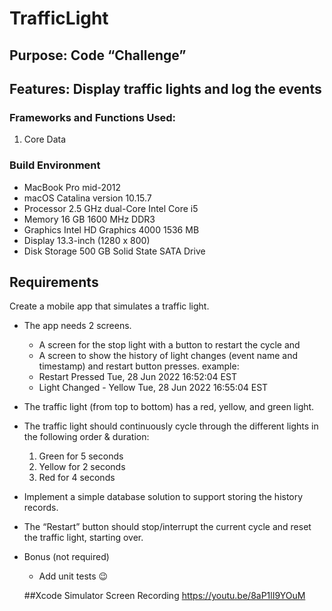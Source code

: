 # TrafficLight
## Purpose: Code “Challenge”
## Features: Display traffic lights and log the events
### Frameworks and Functions Used:
1. Core Data
### Build Environment
- MacBook Pro mid-2012
- macOS Catalina version 10.15.7
- Processor 2.5 GHz dual-Core Intel Core i5
- Memory 16 GB 1600 MHz DDR3
- Graphics Intel HD Graphics 4000 1536 MB
- Display 13.3-inch (1280 x 800)
- Disk Storage 500 GB Solid State SATA Drive



## Requirements
Create a mobile app that simulates a traffic light.
* The app needs 2 screens. 
    * A screen for the stop light with a button to restart the cycle and
    * A screen to show the history of light changes (event name and timestamp) and restart button presses.
example:  
    * Restart Pressed                       Tue, 28 Jun 2022 16:52:04 EST
    * Light Changed - Yellow           Tue, 28 Jun 2022 16:55:04 EST

* The traffic light (from top to bottom) has a red, yellow, and green light. 
* The traffic light should continuously cycle through the different lights in the following order & duration:
    1. Green for 5 seconds
    2. Yellow for 2 seconds
    3. Red for 4 seconds
* Implement a simple database solution to support storing the history records.
* The “Restart” button should stop/interrupt the current cycle and reset the traffic light, starting over.

* Bonus (not required)
    * Add unit tests 😉 
    
    
    ##Xcode Simulator Screen Recording
    https://youtu.be/8aP1lI9YOuM
    
